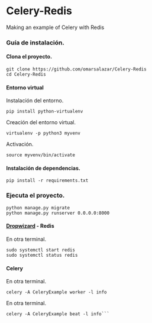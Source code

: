 # Celery-Redis
Making an example of Celery with Redis

### Guía de instalación.

#### Clona el proyecto.
```
git clone https://github.com/omarsalazar/Celery-Redis
cd Celery-Redis
```

#### Entorno virtual

Instalación del entorno.
```
pip install python-virtualenv
```
Creación del entorno virtual.
```
virtualenv -p python3 myvenv
```
Activación.
```
source myvenv/bin/activate
```

#### Instalación de dependencias.
```
pip install -r requirements.txt
```
### Ejecuta el proyecto.
```
python manage.py migrate
python manage.py runserver 0.0.0.0:8000
```
#### [Dropwizard](https://www.digitalocean.com/community/tutorials/how-to-install-and-configure-redis-on-ubuntu-16-04) - Redis

En otra terminal.
```
sudo systemctl start redis
sudo systemctl status redis

```

#### Celery

En otra terminal.
```
celery -A CeleryExample worker -l info
```
En otra terminal.
```
celery -A CeleryExample beat -l info```
```
